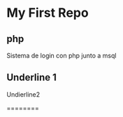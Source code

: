 # My First Repo 

## php 
Sistema de login con php junto a msql 

Underline 1
------------------- 
Undierline2

========
